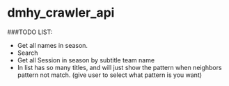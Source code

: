 # dmhy_crawler_api
###TODO LIST:
 - Get all names in season.
 - Search
 - Get all Session in season by subtitle team name
  - In list has so many titles, and will just show the pattern when neighbors pattern not match. (give user to select what pattern is you want)
